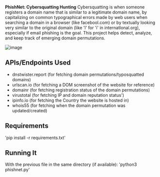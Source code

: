 **PhishNet: Cybersquatting Hunting**
Cybersquatting is when someone registers a domain name that is similar to a legitimate domain name, by capitalizing on common typographical errors made by web users when searching a domain in a browser (like facebool.com) or by textually looking very similar to the original domain (like 'l' for 'i' in internatlonal.org), especially if email phishing is the goal. This project helps detect, analyze, and keep track of emerging domain permutations. 

![image](https://github.com/srothlisberger6361/PhishNet/assets/39919375/e358d10d-c681-4622-9fd9-d6431b478e1b)
## APIs/Endpoints Used
* dnstwister.report (for fetching domain permutations/typosquatted domains)
* urlscan.io (for fetching a DOM screenshot of the website for reference)
* domainr (for fetching registration status of the domain permutations)
* virustotal (for fetching IP and domain reputation status')
* ipinfo.io (for fetching the Country the website is hosted in)
* whois55 (for fetching when the domain permutation was updated/created)
## Requirements
'pip install -r requirements.txt'

## Running It
With the previous file in the same directory (if available):
'python3 phishnet.py'
